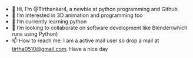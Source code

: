 - 👋 Hi, I’m @Tirthankar4, a newbie at python programming and Github
- 👀 I’m interested in 3D animation and programming too
- 🌱 I’m currently learning python
- 💞️ I’m looking to collaborate on software development like Blender(which runs using Python)
- 📫 How to reach me: I am a active mail user so drop a mail at tirtha0510@gmail.com. 
     Have a nice day
     
<!---
Tirthankar4/Tirthankar4 is a ✨ special ✨ repository because its `README.md` (this file) appears on your GitHub profile.
You can click the Preview link to take a look at your changes.
--->
